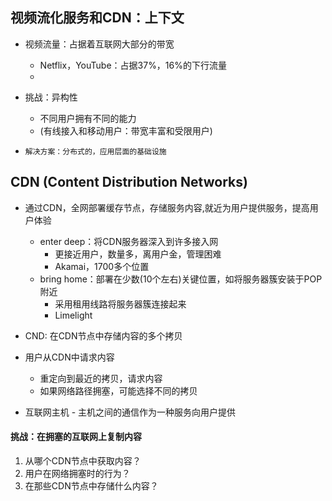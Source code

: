 ## 视频流化服务和CDN：上下文
- 视频流量：占据着互联网大部分的带宽
  * Netflix，YouTube：占据37%，16%的下行流量
  * 

- 挑战：异构性
  * 不同用户拥有不同的能力
  * (有线接入和移动用户：带宽丰富和受限用户)

- ```解决方案：分布式的，应用层面的基础设施```

## CDN (Content Distribution Networks)
- 通过CDN，全网部署缓存节点，存储服务内容,就近为用户提供服务，提高用户体验
  * enter deep：将CDN服务器深入到许多接入网
    - 更接近用户，数量多，离用户金，管理困难
    - Akamai，1700多个位置
  * bring home：部署在少数(10个左右)关键位置，如将服务器簇安装于POP附近
    - 采用租用线路将服务器簇连接起来
    - Limelight

- CND: 在CDN节点中存储内容的多个拷贝
- 用户从CDN中请求内容
  * 重定向到最近的拷贝，请求内容
  * 如果网络路径拥塞，可能选择不同的拷贝

- 互联网主机 - 主机之间的通信作为一种服务向用户提供

#### 挑战：在拥塞的互联网上复制内容
1. 从哪个CDN节点中获取内容？
2. 用户在网络拥塞时的行为？
3. 在那些CDN节点中存储什么内容？

